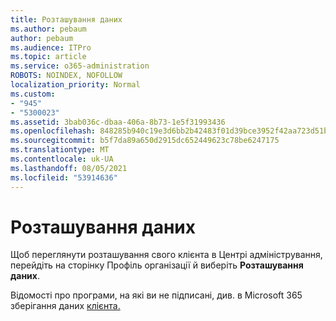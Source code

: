 ```yaml
---
title: Розташування даних
ms.author: pebaum
author: pebaum
ms.audience: ITPro
ms.topic: article
ms.service: o365-administration
ROBOTS: NOINDEX, NOFOLLOW
localization_priority: Normal
ms.custom:
- "945"
- "5300023"
ms.assetid: 3bab036c-dbaa-406a-8b73-1e5f31993436
ms.openlocfilehash: 848285b940c19e3d6bb2b42483f01d39bce3952f42aa723d51b1a6392f0f1dcc
ms.sourcegitcommit: b5f7da89a650d2915dc652449623c78be6247175
ms.translationtype: MT
ms.contentlocale: uk-UA
ms.lasthandoff: 08/05/2021
ms.locfileid: "53914636"
---
```

# <a name="data-location"></a>Розташування даних

Щоб переглянути розташування свого клієнта в Центрі адміністрування, перейдіть на [](https://admin.microsoft.com/AdminPortal/Home#/Settings/OrganizationProfile) сторінку Профіль організації й виберіть **Розташування даних**.

Відомості про програми, на які ви не підписані, див. в Microsoft 365 зберігання даних [клієнта.](https://docs.microsoft.com/office365/enterprise/o365-data-locations)